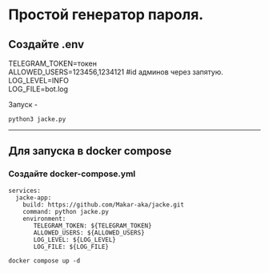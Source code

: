# Простой генератор пароля.

## Создайте .env

TELEGRAM_TOKEN=токен\
ALLOWED_USERS=123456,1234121 #id админов через запятую.\
LOG_LEVEL=INFO\
LOG_FILE=bot.log


Запуск -
```
python3 jacke.py
```
------------
## Для запуска в docker compose


### Создайте docker-compose.yml

```
services:
  jacke-app:
    build: https://github.com/Makar-aka/jacke.git 
    command: python jacke.py
    environment:
       TELEGRAM_TOKEN: ${TELEGRAM_TOKEN}
       ALLOWED_USERS: ${ALLOWED_USERS}
       LOG_LEVEL: ${LOG_LEVEL}
       LOG_FILE: ${LOG_FILE}
```
```
docker compose up -d
```
